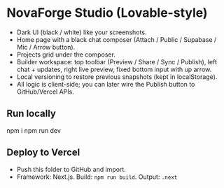 # NovaForge Studio (Lovable-style)

- Dark UI (black / white) like your screenshots.
- Home page with a black chat composer (Attach / Public / Supabase / Mic / Arrow button).
- Projects grid under the composer.
- Builder workspace: top toolbar (Preview / Share / Sync / Publish), left chat + updates, right live preview, fixed bottom input with up arrow.
- Local versioning to restore previous snapshots (kept in localStorage).
- All logic is client-side; you can later wire the Publish button to GitHub/Vercel APIs.

## Run locally
npm i
npm run dev

## Deploy to Vercel
- Push this folder to GitHub and import.
- Framework: Next.js. Build: `npm run build`. Output: `.next`
